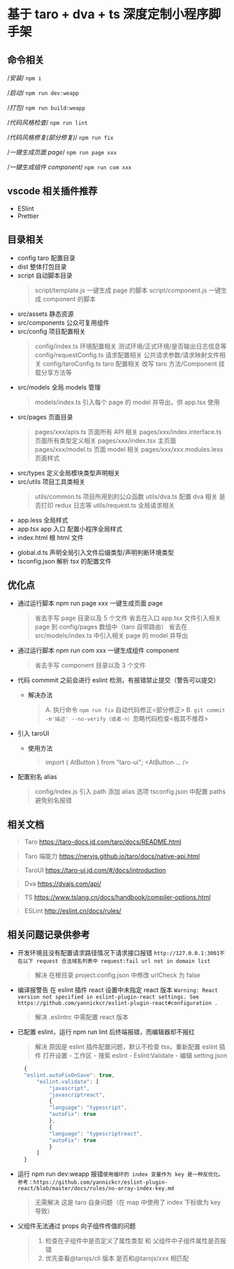 <!--
 * @LastEditors: Tiger
 * @Description: In User Settings Edit
 * @Author: Tiger
 * @Date: 2019-08-05 14:03:32
 * @LastEditTime: 2019-08-08 16:43:59
 -->

# 基于 taro + dva + ts 深度定制小程序脚手架

## 命令相关

/_安装_/
`npm i`

/_启动_/
`npm run dev:weapp`

/_打包_/
`npm run build:weapp`

/_代码风格检查_/
`npm run lint`

/_代码风格修复(部分修复)_/
`npm run fix`

/_一键生成页面 page_/
`npm run page xxx`

/_一键生成组件 component_/
`npm run com xxx`

## vscode 相关插件推荐

- ESlint
- Prettier

## 目录相关

- config taro 配置目录
- dist 整体打包目录
- script 自动脚本目录
  > script/template.js 一键生成 page 的脚本
  > script/component.js 一键生成 component 的脚本
- src/assets 静态资源
- src/components 公众可复用组件
- src/config 项目配置相关
  > config/index.ts 环境配置相关 测试环境/正式环境/是否输出日志信息等
  > config/requestConfig.ts 请求配置相关 公共请求参数/请求映射文件相关
  > config/taroConfig.ts taro 配置相关 改写 taro 方法/Component 挂载分享方法等
- src/models 全局 models 管理
  > models/index.ts 引入每个 page 的 model 并导出，供 app.tsx 使用
- src/pages 页面目录
  > pages/xxx/apis.ts 页面所有 API 相关
  > pages/xxx/index.interface.ts 页面所有类型定义相关
  > pages/xxx/index.tsx 主页面
  > pages/xxx/model.ts 页面 model 相关
  > pages/xxx/xxx.modules.less 页面样式
- src/types 定义全局模块类型声明相关
- src/utils 项目工具类相关
  > utils/common.ts 项目所用到的公众函数
  > utils/dva.ts 配置 dva 相关 是否打印 redux 日志等
  > utils/request.ts 全局请求相关
- app.less 全局样式
- app.tsx app 入口 配置小程序全局样式
- index.html 根 html 文件

* global.d.ts 声明全局引入文件后缀类型/声明判断环境类型
* tsconfig.json 解析 tsx 的配置文件

## 优化点

- 通过运行脚本 npm run page xxx 一键生成页面 page

  > 省去手写 page 目录以及 5 个文件
  > 省去在入口 app.tsx 文件引入相关 page 到 config/pages 数组中（taro 自带路由）
  > 省去在 src/models/index.ts 中引入相关 page 的 model 并导出

- 通过运行脚本 npm run com xxx 一键生成组件 component

  > 省去手写 component 目录以及 3 个文件

- 代码 commmit 之前会进行 eslint 检测，有报错禁止提交（警告可以提交）

  - 解决办法
    > A. 执行命令 `npm run fix` 自动代码修正<部分修正>
    > B. `git commit -m'描述' --no-verify（或者-n）`忽略代码检查<极其不推荐>

- 引入 taroUI

  - 使用方法
    > import { AtButton } from "taro-ui";
    > <AtButton ... />

- 配置别名 alias
  > config/index.js 引入 path 添加 alias 选项
  > tsconfig.json 中配置 paths 避免别名报错

## 相关文档

> Taro https://taro-docs.jd.com/taro/docs/README.html

> Taro 端能力 https://nervjs.github.io/taro/docs/native-api.html

> TaroUI https://taro-ui.jd.com/#/docs/introduction

> Dva https://dvajs.com/api/

> TS https://www.tslang.cn/docs/handbook/compiler-options.html

> ESLint http://eslint.cn/docs/rules/

## 相关问题记录供参考

- 开发环境且没有配置请求路径情况下请求接口报错
  `http://127.0.0.1:3001不在以下 request 合法域名列表中 request:fail url not in domain list`

  > 解决 在根目录 project.config.json 中修改 urlCheck 为 false

- 编译报警告 在 eslint 插件 react 设置中未指定 react 版本
  `Warning: React version not specified in eslint-plugin-react settings. See https://github.com/yannickcr/eslint-plugin-react#configuration .`

  > 解决 .eslintrc 中需配置 react 版本

- 已配置 eslint，运行 npm run lint 后终端报错，而编辑器却不报红

  > 解决 原因是 eslint 插件配置问题，默认不检查 tsx。重新配置 eslint 插件
  > 打开设置 - 工作区 - 搜索 eslint - Eslint:Validate - 编辑 setting.json

  ```js
    {
    "eslint.autoFixOnSave": true,
        "eslint.validate": [
            "javascript",
            "javascriptreact",
            {
            "language": "typescript",
            "autoFix": true
            },
            {
            "language": "typescriptreact",
            "autoFix": true
            }
        ]
    }
  ```

- 运行 npm run dev:weapp 报错`使用循环的 index 变量作为 key 是一种反优化。参考：https://github.com/yannickcr/eslint-plugin-react/blob/master/docs/rules/no-array-index-key.md`

  > 无需解决 这是 taro 自身问题（在 map 中使用了 index 下标做为 key 导致）

- 父组件无法通过 props 向子组件传值的问题
  > 1. 检查在子组件中是否定义了属性类型 和 父组件中子组件属性是否报错
  > 2. 优先查看@tarojs/cli 版本 是否和@tarojs/xxx 相匹配
